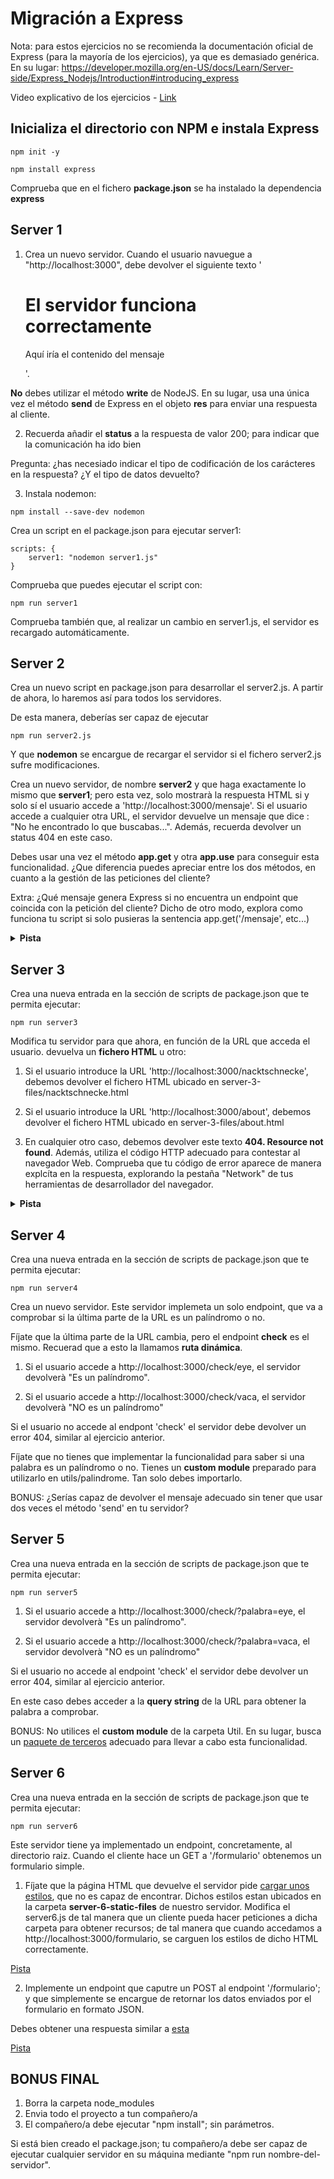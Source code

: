 # Migración a Express

Nota: para estos ejercicios no se recomienda la documentación oficial de Express (para la mayoría de los ejercicios), ya que es demasiado genérica. En su lugar: https://developer.mozilla.org/en-US/docs/Learn/Server-side/Express_Nodejs/Introduction#introducing_express

Video explicativo de los ejercicios - [Link](https://oscarm.tinytake.com/tt/NTI4NDA1OV8xNjU0MDczNA)

## Inicializa el directorio con NPM e instala Express

```
npm init -y
```

```
npm install express
```

Comprueba que en el fichero __package.json__ se ha instalado la dependencia __express__

## Server 1

1. Crea un nuevo servidor. Cuando el usuario navuegue a "http://localhost:3000", debe devolver el siguiente texto '<h1>El servidor funciona correctamente</h1><p>Aquí iría el contenido del mensaje</p>'. 

**No** debes utilizar el método __write__ de NodeJS. En su lugar, usa una única vez el método __send__ de Express en el objeto __res__ para enviar una respuesta al cliente.

2. Recuerda añadir el __status__ a la respuesta de valor 200; para indicar que la comunicación ha ido bien

Pregunta: ¿has necesiado indicar el tipo de codificación de los carácteres en la respuesta? ¿Y el tipo de datos devuelto?

3. Instala nodemon:

```
npm install --save-dev nodemon
```

Crea un script en el package.json para ejecutar server1:

```
scripts: {
    server1: "nodemon server1.js"
}
```

Comprueba que puedes ejecutar el script con:

```
npm run server1
```

Comprueba también que, al realizar un cambio en server1.js, el servidor es recargado automáticamente.

## Server 2

Crea un nuevo script en package.json para desarrollar el server2.js. A partir de ahora, lo haremos así para todos los servidores. 

De esta manera, deberías ser capaz de ejecutar

```
npm run server2.js
```

Y que __nodemon__ se encargue de recargar el servidor si el fichero server2.js sufre modificaciones.

Crea un nuevo servidor, de nombre **server2** y que haga exactamente lo mismo que **server1**; pero esta vez, solo mostrarà la respuesta HTML si y solo sí el usuario accede a 'http://localhost:3000/mensaje'. Si el usuario accede a cualquier otra URL, el servidor devuelve un mensaje que dice : "No he encontrado lo que buscabas...". Además, recuerda devolver un status 404 en este caso.

Debes usar una vez el método **app.get** y otra **app.use** para conseguir esta funcionalidad. ¿Que diferencia puedes apreciar entre los dos métodos, en cuanto a la gestión de las peticiones del cliente?

Extra: ¿Qué mensaje genera Express si no encuentra un endpoint que coincida con la petición del cliente? Dicho de otro modo, explora como funciona tu script si solo pusieras la sentencia app.get('/mensaje', etc...)

<details>
<summary><b>Pista</b></summary>

[Error 404 con Express](https://techeplanet.com/how-to-handle-404-error-in-express/#:~:text=To%20handle%20a%20404%20error,%2F%2FExpress%20GET%20call%20app.)

</details>



## Server 3

Crea una nueva entrada en la sección de scripts de package.json que te permita ejecutar: 


```
npm run server3
```

Modifica tu servidor para que ahora, en función de la URL que acceda el usuario. devuelva un **fichero HTML** u otro:

1. Si el usuario introduce la URL 'http://localhost:3000/nacktschnecke', debemos devolver el fichero HTML ubicado en server-3-files/nacktschnecke.html

2. Si el usuario introduce la URL 'http://localhost:3000/about', debemos devolver el fichero HTML ubicado en server-3-files/about.html

3. En cualquier otro caso, debemos devolver este texto **404. Resource not found**. Además, utiliza el código HTTP adecuado para contestar al navegador Web. Comprueba que tu código de error aparece de manera explcíta en la respuesta, explorando la pestaña "Network" de tus herramientas de desarrollador del navegador.

<details>
<summary><b>Pista</b></summary>

[Uso de sendFile](https://www.digitalocean.com/community/tutorials/use-expressjs-to-deliver-html-files)

</details>

## Server 4
Crea una nueva entrada en la sección de scripts de package.json que te permita ejecutar: 

```
npm run server4
```

Crea un nuevo servidor. Este servidor implemeta un solo endpoint, que va a comprobar si la última parte de la URL es un palíndromo o no.

Fíjate que la última parte de la URL cambia, pero el endpoint __check__ es el mismo. Recuerad que a esto la llamamos **ruta dinámica**.

1. Si el usuario accede a http://localhost:3000/check/eye, el servidor devolverà "Es un palíndromo".

2. Si el usuario accede a http://localhost:3000/check/vaca, el servidor devolverà "NO es un palíndromo"

Si el usuario no accede al endpont 'check' el servidor debe devolver un error 404, similar al ejercicio anterior.

Fíjate que no tienes que implementar la funcionalidad para saber si una palabra es un palíndromo o no. Tienes un __custom module__ preparado para utilizarlo en utils/palindrome. Tan solo debes importarlo.

BONUS: ¿Serías capaz de devolver el mensaje adecuado sin tener que usar dos veces el método 'send' en tu servidor?

## Server 5
Crea una nueva entrada en la sección de scripts de package.json que te permita ejecutar: 

```
npm run server5
```

1. Si el usuario accede a http://localhost:3000/check/?palabra=eye, el servidor devolverà "Es un palíndromo".

2. Si el usuario accede a http://localhost:3000/check/?palabra=vaca, el servidor devolverà "NO es un palíndromo"

Si el usuario no accede al endpoint 'check' el servidor debe devolver un error 404, similar al ejercicio anterior.

En este caso debes acceder a la __query string__ de la URL para obtener la palabra a comprobar.

BONUS: No utilices el __custom module__ de la carpeta Util. En su lugar, busca un [paquete de terceros](https://www.npmjs.com/) adecuado para llevar a cabo esta funcionalidad. 



## Server 6
Crea una nueva entrada en la sección de scripts de package.json que te permita ejecutar: 

```
npm run server6
```

Este servidor tiene ya implementado un endpoint, concretamente, al directorio raiz. Cuando el cliente hace un GET a '/formulario' obtenemos un formulario simple.

1. Fíjate que la página HTML que devuelve el servidor pide [cargar unos estilos](https://oscarm.tinytake.com/tt/NTI4MzAxNl8xNjUzNzgyMw), que no es capaz de encontrar. Dichos estilos estan ubicados en la carpeta __server-6-static-files__ de nuestro servidor. Modifica el server6.js de tal manera que un cliente pueda hacer peticiones a dicha carpeta para obtener recursos; de tal manera que cuando accedamos a http://localhost:3000/formulario, se carguen los estilos de dicho HTML correctamente.

[Pista](https://developer.mozilla.org/es/docs/Learn/Server-side/Express_Nodejs/Introduction#sirviendo_archivos_est%C3%A1ticos)

2. Implemente un endpoint que caputre un POST al endpoint '/formulario'; y que simplemente se encargue de retornar los datos enviados por el formulario en formato JSON.

Debes obtener una respuesta similar a [esta](https://oscarm.tinytake.com/tt/NTI4MzA2OV8xNjUzODA1Ng)

[Pista](https://www.geeksforgeeks.org/express-js-express-json-function/)

## BONUS FINAL

1. Borra la carpeta node_modules
2. Envia todo el proyecto a tun compañero/a
3. El compañero/a debe ejecutar "npm install"; sin parámetros.

Si está bien creado el package.json; tu compañero/a debe ser capaz de ejecutar cualquier servidor en su máquina mediante "npm run nombre-del-servidor".
